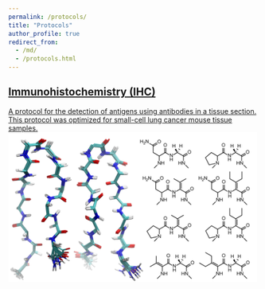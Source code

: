 ```yaml
---
permalink: /protocols/
title: "Protocols"
author_profile: true
redirect_from:
  - /md/
  - /protocols.html
---
```


<h2><a href="http://www.jbc.org/content/early/2019/11/05/jbc.RA119.011297" target="_blank">Immunohistochemistry (IHC)</a></h2>
<a href="http://www.jbc.org/content/early/2019/11/05/jbc.RA119.011297" target="_blank">
A protocol for the detection of antigens using antibodies in a tissue section. This protocol was optimized for small-cell lung cancer mouse tissue samples.
<img src='/images/betahairpin_2500.png' width='500' height='300'>
</a> 


